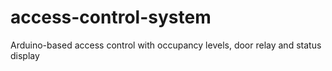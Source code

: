 # access-control-system
Arduino-based access control with occupancy levels, door relay and status display

